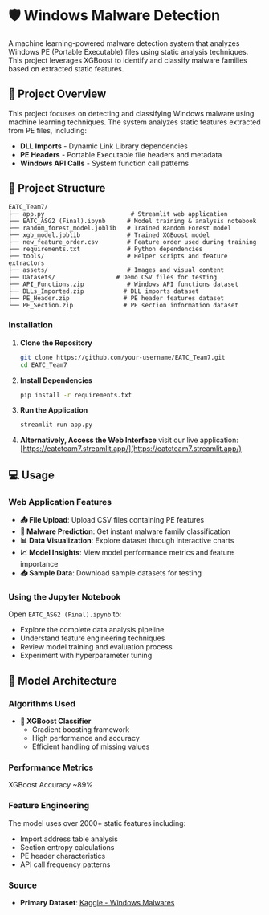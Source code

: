 # 🛡️ Windows Malware Detection

A machine learning-powered malware detection system that analyzes Windows PE (Portable Executable) files using static analysis techniques. This project leverages XGBoost to identify and classify malware families based on extracted static features.


## 🎯 Project Overview

This project focuses on detecting and classifying Windows malware using machine learning techniques. The system analyzes static features extracted from PE files, including:

- **DLL Imports** - Dynamic Link Library dependencies
- **PE Headers** - Portable Executable file headers and metadata
- **Windows API Calls** - System function call patterns


## 📁 Project Structure

```
EATC_Team7/
├── app.py                        # Streamlit web application
├── EATC_ASG2 (Final).ipynb      # Model training & analysis notebook
├── random_forest_model.joblib   # Trained Random Forest model
├── xgb_model.joblib             # Trained XGBoost model
├── new_feature_order.csv        # Feature order used during training
├── requirements.txt             # Python dependencies
├── tools/                       # Helper scripts and feature extractors
├── assets/                      # Images and visual content
├── Datasets/                 # Demo CSV files for testing
├── API_Functions.zip            # Windows API functions dataset
├── DLLs_Imported.zip           # DLL imports dataset
├── PE_Header.zip               # PE header features dataset
└── PE_Section.zip              # PE section information dataset
```

### Installation

1. **Clone the Repository**
   ```bash
   git clone https://github.com/your-username/EATC_Team7.git
   cd EATC_Team7
   ```

2. **Install Dependencies**
   ```bash
   pip install -r requirements.txt
   ```

3. **Run the Application**
   ```bash
   streamlit run app.py
   ```

4. **Alternatively, Access the Web Interface**
  visit our live application: [https://eatcteam7.streamlit.app/](https://eatcteam7.streamlit.app/)

## 💻 Usage

### Web Application Features

- **📤 File Upload**: Upload CSV files containing PE features
- **🔮 Malware Prediction**: Get instant malware family classification
- **📊 Data Visualization**: Explore dataset through interactive charts
- **📈 Model Insights**: View model performance metrics and feature importance
- **📥 Sample Data**: Download sample datasets for testing

### Using the Jupyter Notebook

Open `EATC_ASG2 (Final).ipynb` to:
- Explore the complete data analysis pipeline
- Understand feature engineering techniques
- Review model training and evaluation process
- Experiment with hyperparameter tuning

## 🧠 Model Architecture

### Algorithms Used

- **🚀 XGBoost Classifier**
  - Gradient boosting framework
  - High performance and accuracy
  - Efficient handling of missing values

### Performance Metrics

XGBoost Accuracy ~89%

### Feature Engineering

The model uses over 2000+ static features including:
- Import address table analysis
- Section entropy calculations
- PE header characteristics
- API call frequency patterns

### Source
- **Primary Dataset**: [Kaggle - Windows Malwares](https://www.kaggle.com/datasets/joebeachcapital/windows-malwares/data)
